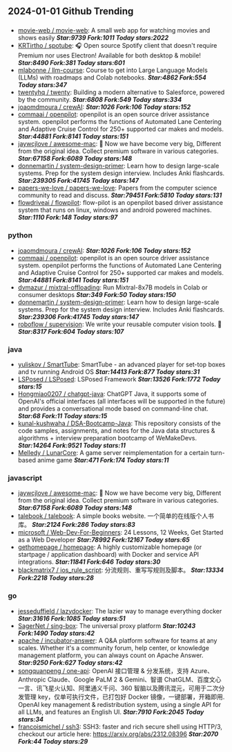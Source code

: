 ## 2024-01-01 Github Trending

### 
* [movie-web / movie-web](https://github.com/movie-web/movie-web): A small web app for watching movies and shows easily ***Star:9739 Fork:1011 Today stars:2022***
* [KRTirtho / spotube](https://github.com/KRTirtho/spotube): 🎧 Open source Spotify client that doesn't require Premium nor uses Electron! Available for both desktop & mobile! ***Star:8490 Fork:381 Today stars:601***
* [mlabonne / llm-course](https://github.com/mlabonne/llm-course): Course to get into Large Language Models (LLMs) with roadmaps and Colab notebooks. ***Star:4862 Fork:554 Today stars:347***
* [twentyhq / twenty](https://github.com/twentyhq/twenty): Building a modern alternative to Salesforce, powered by the community. ***Star:6808 Fork:549 Today stars:334***
* [joaomdmoura / crewAI](https://github.com/joaomdmoura/crewAI):  ***Star:1026 Fork:106 Today stars:152***
* [commaai / openpilot](https://github.com/commaai/openpilot): openpilot is an open source driver assistance system. openpilot performs the functions of Automated Lane Centering and Adaptive Cruise Control for 250+ supported car makes and models. ***Star:44881 Fork:8141 Today stars:151***
* [jaywcjlove / awesome-mac](https://github.com/jaywcjlove/awesome-mac):  Now we have become very big, Different from the original idea. Collect premium software in various categories. ***Star:67158 Fork:6089 Today stars:148***
* [donnemartin / system-design-primer](https://github.com/donnemartin/system-design-primer): Learn how to design large-scale systems. Prep for the system design interview. Includes Anki flashcards. ***Star:239305 Fork:41745 Today stars:147***
* [papers-we-love / papers-we-love](https://github.com/papers-we-love/papers-we-love): Papers from the computer science community to read and discuss. ***Star:79451 Fork:5810 Today stars:131***
* [flowdriveai / flowpilot](https://github.com/flowdriveai/flowpilot): flow-pilot is an openpilot based driver assistance system that runs on linux, windows and android powered machines. ***Star:1110 Fork:148 Today stars:97***

### python
* [joaomdmoura / crewAI](https://github.com/joaomdmoura/crewAI):  ***Star:1026 Fork:106 Today stars:152***
* [commaai / openpilot](https://github.com/commaai/openpilot): openpilot is an open source driver assistance system. openpilot performs the functions of Automated Lane Centering and Adaptive Cruise Control for 250+ supported car makes and models. ***Star:44881 Fork:8141 Today stars:151***
* [dvmazur / mixtral-offloading](https://github.com/dvmazur/mixtral-offloading): Run Mixtral-8x7B models in Colab or consumer desktops ***Star:349 Fork:50 Today stars:150***
* [donnemartin / system-design-primer](https://github.com/donnemartin/system-design-primer): Learn how to design large-scale systems. Prep for the system design interview. Includes Anki flashcards. ***Star:239306 Fork:41745 Today stars:147***
* [roboflow / supervision](https://github.com/roboflow/supervision): We write your reusable computer vision tools. 💜 ***Star:8317 Fork:604 Today stars:107***

### java
* [yuliskov / SmartTube](https://github.com/yuliskov/SmartTube): SmartTube - an advanced player for set-top boxes and tv running Android OS ***Star:14413 Fork:877 Today stars:31***
* [LSPosed / LSPosed](https://github.com/LSPosed/LSPosed): LSPosed Framework ***Star:13526 Fork:1772 Today stars:15***
* [Hongmiao0207 / chatgpt-java](https://github.com/Hongmiao0207/chatgpt-java): ChatGPT Java, it supports some of OpenAI's official interfaces (all interfaces will be supported in the future) and provides a conversational mode based on command-line chat. ***Star:68 Fork:11 Today stars:15***
* [kunal-kushwaha / DSA-Bootcamp-Java](https://github.com/kunal-kushwaha/DSA-Bootcamp-Java): This repository consists of the code samples, assignments, and notes for the Java data structures & algorithms + interview preparation bootcamp of WeMakeDevs. ***Star:14264 Fork:9521 Today stars:11***
* [Melledy / LunarCore](https://github.com/Melledy/LunarCore): A game server reimplementation for a certain turn-based anime game ***Star:471 Fork:174 Today stars:11***

### javascript
* [jaywcjlove / awesome-mac](https://github.com/jaywcjlove/awesome-mac):  Now we have become very big, Different from the original idea. Collect premium software in various categories. ***Star:67158 Fork:6089 Today stars:148***
* [talebook / talebook](https://github.com/talebook/talebook): A simple books website. 一个简单的在线版个人书库。 ***Star:2124 Fork:286 Today stars:83***
* [microsoft / Web-Dev-For-Beginners](https://github.com/microsoft/Web-Dev-For-Beginners): 24 Lessons, 12 Weeks, Get Started as a Web Developer ***Star:78992 Fork:12167 Today stars:65***
* [gethomepage / homepage](https://github.com/gethomepage/homepage): A highly customizable homepage (or startpage / application dashboard) with Docker and service API integrations. ***Star:11841 Fork:646 Today stars:30***
* [blackmatrix7 / ios_rule_script](https://github.com/blackmatrix7/ios_rule_script): 分流规则、重写写规则及脚本。 ***Star:13334 Fork:2218 Today stars:28***

### go
* [jesseduffield / lazydocker](https://github.com/jesseduffield/lazydocker): The lazier way to manage everything docker ***Star:31616 Fork:1085 Today stars:51***
* [SagerNet / sing-box](https://github.com/SagerNet/sing-box): The universal proxy platform ***Star:10243 Fork:1490 Today stars:42***
* [apache / incubator-answer](https://github.com/apache/incubator-answer): A Q&A platform software for teams at any scales. Whether it's a community forum, help center, or knowledge management platform, you can always count on Apache Answer. ***Star:9250 Fork:627 Today stars:42***
* [songquanpeng / one-api](https://github.com/songquanpeng/one-api): OpenAI 接口管理 & 分发系统，支持 Azure、Anthropic Claude、Google PaLM 2 & Gemini、智谱 ChatGLM、百度文心一言、讯飞星火认知、阿里通义千问、360 智脑以及腾讯混元，可用于二次分发管理 key，仅单可执行文件，已打包好 Docker 镜像，一键部署，开箱即用. OpenAI key management & redistribution system, using a single API for all LLMs, and features an English UI. ***Star:7910 Fork:2045 Today stars:34***
* [francoismichel / ssh3](https://github.com/francoismichel/ssh3): SSH3: faster and rich secure shell using HTTP/3, checkout our article here: https://arxiv.org/abs/2312.08396 ***Star:2070 Fork:44 Today stars:29***
